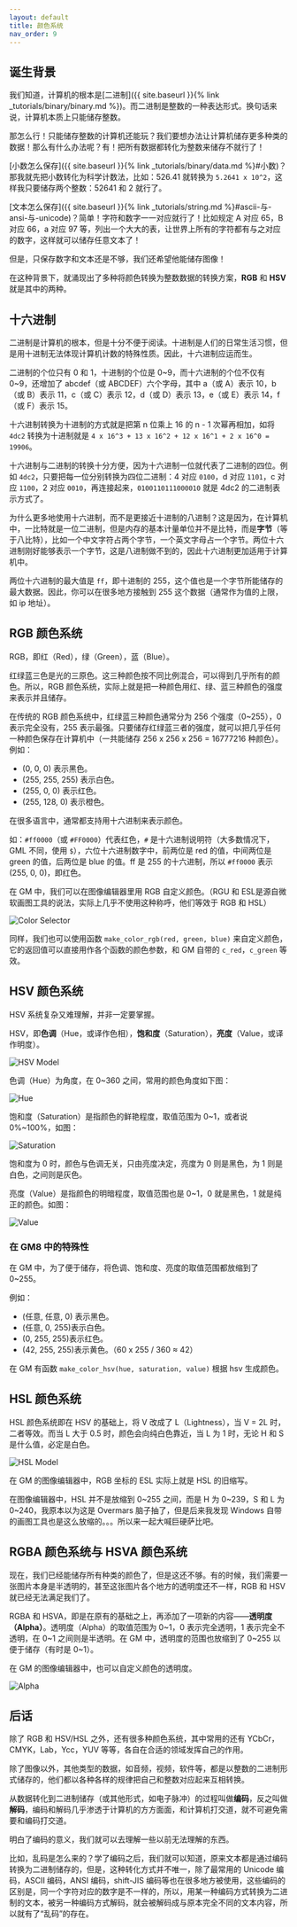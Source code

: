 ```yaml
---
layout: default
title: 颜色系统
nav_order: 9
---
```


## 诞生背景

我们知道，计算机的根本是[二进制]({{ site.baseurl }}{% link _tutorials/binary/binary.md %})。而二进制是整数的一种表达形式。换句话来说，计算机本质上只能储存整数。

那怎么行！只能储存整数的计算机还能玩？我们要想办法让计算机储存更多种类的数据！那么有什么办法呢？有！把所有数据都转化为整数来储存不就行了！

[小数怎么保存]({{ site.baseurl }}{% link _tutorials/binary/data.md %}#小数)？那我就先把小数转化为科学计数法，比如：526.41 就转换为 `5.2641 x 10^2`，这样我只要储存两个整数：52641 和 2 就行了。

[文本怎么保存]({{ site.baseurl }}{% link _tutorials/string.md %}#ascii-与-ansi-与-unicode)？简单！字符和数字一一对应就行了！比如规定 A 对应 65，B 对应 66，a 对应 97 等，列出一个大大的表，让世界上所有的字符都有与之对应的数字，这样就可以储存任意文本了！

但是，只保存数字和文本还是不够，我们还希望他能储存图像！

在这种背景下，就涌现出了多种将颜色转换为整数数据的转换方案，**RGB** 和 **HSV** 就是其中的两种。

## 十六进制

二进制是计算机的根本，但是十分不便于阅读。十进制是人们的日常生活习惯，但是用十进制无法体现计算机计数的特殊性质。因此，十六进制应运而生。

二进制的个位只有 0 和 1，十进制的个位是 0\~9，而十六进制的个位不仅有 0\~9，还增加了 abcdef（或 ABCDEF）六个字母，其中 a（或 A）表示 10，b（或 B）表示 11，c（或 C）表示 12，d（或 D）表示 13，e（或 E）表示 14，f（或 F）表示 15。

十六进制转换为十进制的方式就是把第 n 位乘上 16 的 n - 1 次幂再相加，如将 `4dc2` 转换为十进制就是 `4 x 16^3 + 13 x 16^2 + 12 x 16^1 + 2 x 16^0 = 19906`。

十六进制与二进制的转换十分方便，因为十六进制一位就代表了二进制的四位。例如 `4dc2`，只要把每一位分别转换为四位二进制：4 对应 `0100`，d 对应 `1101`，c 对应 `1100`，2 对应 `0010`，再连接起来，`0100110111000010` 就是 4dc2 的二进制表示方式了。

为什么更多地使用十六进制，而不是更接近十进制的八进制？这是因为，在计算机中，一比特就是一位二进制，但是内存的基本计量单位并不是比特，而是**字节**（等于八比特），比如一个中文字符占两个字节，一个英文字母占一个字节。两位十六进制刚好能够表示一个字节，这是八进制做不到的，因此十六进制更加适用于计算机中。

两位十六进制的最大值是 `ff`，即十进制的 255，这个值也是一个字节所能储存的最大数据。因此，你可以在很多地方接触到 255 这个数据（通常作为值的上限，如 ip 地址）。

## RGB 颜色系统

RGB，即红（Red），绿（Green），蓝（Blue）。

红绿蓝三色是光的三原色。这三种颜色按不同比例混合，可以得到几乎所有的颜色。所以，RGB 颜色系统，实际上就是把一种颜色用红、绿、蓝三种颜色的强度来表示并且储存。

在传统的 RGB 颜色系统中，红绿蓝三种颜色通常分为 256 个强度（0~255），0 表示完全没有，255 表示最强。只要储存红绿蓝三者的强度，就可以把几乎任何一种颜色保存在计算机中（一共能储存 256 x 256 x 256 = 16777216 种颜色）。例如：

* (0, 0, 0) 表示黑色。
* (255, 255, 255) 表示白色。
* (255, 0, 0) 表示红色。
* (255, 128, 0) 表示橙色。

在很多语言中，通常都支持用十六进制来表示颜色。

如：`#ff0000`（或 `#FF0000`）代表红色，`#` 是十六进制说明符（大多数情况下，GML 不同，使用 `$`），六位十六进制数字中，前两位是 red 的值，中间两位是 green 的值，后两位是 blue 的值。ff 是 255 的十六进制，所以 `#ff0000` 表示 (255, 0, 0)，即红色。

在 GM 中，我们可以在图像编辑器里用 RGB 自定义颜色。（RGU 和 ESL是源自微软画图工具的说法，实际上几乎不使用这种称呼，他们等效于 RGB 和 HSL）

![Color Selector](/assets/images/rgb_hsv/color_selector.png)

同样，我们也可以使用函数 `make_color_rgb(red, green, blue)` 来自定义颜色，它的返回值可以直接用作各个函数的颜色参数，和 GM 自带的 `c_red`，`c_green` 等效。

## HSV 颜色系统

HSV 系统复杂又难理解，并非一定要掌握。

HSV，即**色调**（Hue，或译作色相），**饱和度**（Saturation），**亮度**（Value，或译作明度）。

![HSV Model](/assets/images/rgb_hsv/hsv_model.png)

色调（Hue）为角度，在 0~360 之间，常用的颜色角度如下图：

![Hue](/assets/images/rgb_hsv/hue.jpg)

饱和度（Saturation）是指颜色的鲜艳程度，取值范围为 0\~1，或者说 0%\~100%，如图：

![Saturation](/assets/images/rgb_hsv/saturation.jpg)

饱和度为 0 时，颜色与色调无关，只由亮度决定，亮度为 0 则是黑色，为 1 则是白色，之间则是灰色。

亮度（Value）是指颜色的明暗程度，取值范围也是 0~1，0 就是黑色，1 就是纯正的颜色。如图：

![Value](/assets/images/rgb_hsv/value.png)

### 在 GM8 中的特殊性

在 GM 中，为了便于储存，将色调、饱和度、亮度的取值范围都放缩到了 0~255。

例如：

* (任意, 任意, 0) 表示黑色。
* (任意, 0, 255)表示白色。
* (0, 255, 255)表示红色。
* (42, 255, 255)表示黄色。（60 x 255 / 360 ≈ 42）

在 GM 有函数 `make_color_hsv(hue, saturation, value)` 根据 hsv 生成颜色。

## HSL 颜色系统

HSL 颜色系统即在 HSV 的基础上，将 V 改成了 L（Lightness），当 V = 2L 时，二者等效。而当 L 大于 0.5 时，颜色会向纯白色靠近，当 L 为 1 时，无论 H 和 S 是什么值，必定是白色。

![HSL Model](/assets/images/rgb_hsv/hsl_model.png)

在 GM 的图像编辑器中，RGB 坐标的 ESL 实际上就是 HSL 的旧缩写。

在图像编辑器中，HSL 并不是放缩到 0\~255 之间，而是 H 为 0\~239，S 和 L 为 0\~240，我原本以为这是 Overmars 脑子抽了，但是后来我发现 Windows 自带的画图工具也是这么放缩的。。。所以来一起大喊巨硬萨比吧。

## RGBA 颜色系统与 HSVA 颜色系统

现在，我们已经能储存所有种类的颜色了，但是这还不够。有的时候，我们需要一张图片本身是半透明的，甚至这张图片各个地方的透明度还不一样，RGB 和 HSV就已经无法满足我们了。

RGBA 和 HSVA，即是在原有的基础之上，再添加了一项新的内容——**透明度（Alpha）**。透明度（Alpha）的取值范围为 0\~1，0 表示完全透明，1 表示完全不透明，在 0~1 之间则是半透明。在 GM 中，透明度的范围也放缩到了 0\~255 以便于储存（有时是 0\~1）。

在 GM 的图像编辑器中，也可以自定义颜色的透明度。

![Alpha](/assets/images/rgb_hsv/alpha.png)

## 后话

除了 RGB 和 HSV/HSL 之外，还有很多种颜色系统，其中常用的还有 YCbCr，CMYK，Lab，Ycc，YUV 等等，各自在合适的领域发挥自己的作用。

除了图像以外，其他类型的数据，如音频，视频，软件等，都是以整数的二进制形式储存的，他们都以各种各样的规律把自己和整数对应起来互相转换。

从数据转化到二进制储存（或其他形式，如电子脉冲）的过程叫做**编码**，反之叫做**解码**，编码和解码几乎渗透于计算机的方方面面，和计算机打交道，就不可避免需要和编码打交道。

明白了编码的意义，我们就可以去理解一些以前无法理解的东西。

比如，乱码是怎么来的？学了编码之后，我们就可以知道，原来文本都是通过编码转换为二进制储存的，但是，这种转化方式并不唯一，除了最常用的 Unicode 编码，ASCII 编码，ANSI 编码，shift-JIS 编码等也在很多地方被使用，这些编码的区别是，同一个字符对应的数字是不一样的，所以，用某一种编码方式转换为二进制的文本，被另一种编码方式解码，就会被解码成与原本完全不同的文本内容，所以就有了“乱码”的存在。
